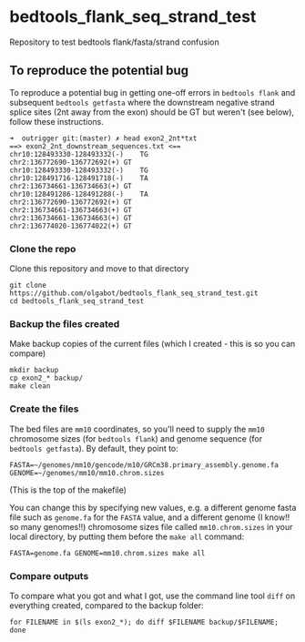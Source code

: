 # bedtools_flank_seq_strand_test
Repository to test bedtools flank/fasta/strand confusion


## To reproduce the potential bug

To reproduce a potential bug in getting one-off errors in `bedtools flank` and subsequent `bedtools getfasta` where the downstream negative strand splice sites (2nt away from the exon) should be GT but weren't (see below), follow these instructions.

```
➜  outrigger git:(master) ✗ head exon2_2nt*txt
==> exon2_2nt_downstream_sequences.txt <==
chr10:128493330-128493332(-)    TG
chr2:136772690-136772692(+) GT
chr10:128493330-128493332(-)    TG
chr10:128491716-128491718(-)    TA
chr2:136734661-136734663(+) GT
chr10:128491286-128491288(-)    TA
chr2:136772690-136772692(+) GT
chr2:136734661-136734663(+) GT
chr2:136734661-136734663(+) GT
chr2:136774020-136774022(+) GT
```

### Clone the repo

Clone this repository and move to that directory

```
git clone https://github.com/olgabot/bedtools_flank_seq_strand_test.git
cd bedtools_flank_seq_strand_test
```

### Backup the files created

Make backup copies of the current files (which I created - this is so you can compare)

```
mkdir backup
cp exon2_* backup/
make clean
```

### Create the files

The bed files are `mm10` coordinates, so you'll need to supply the `mm10` chromosome sizes (for `bedtools flank`) and genome sequence (for `bedtools getfasta`). By default, they point to:

```
FASTA=~/genomes/mm10/gencode/m10/GRCm38.primary_assembly.genome.fa
GENOME=~/genomes/mm10/mm10.chrom.sizes
```

(This is the top of the makefile)

You can change this by specifying new values, e.g. a different genome fasta file such as `genome.fa` for the `FASTA` value, and a different genome (I know!! so many genomes!!) chromosome sizes file called `mm10.chrom.sizes` in your local directory, by putting them before the `make all` command:

```
FASTA=genome.fa GENOME=mm10.chrom.sizes make all
```

### Compare outputs

To compare what you got and what I got, use the command line tool `diff` on everything created, compared to the backup folder:

```
for FILENAME in $(ls exon2_*); do diff $FILENAME backup/$FILENAME; done
```